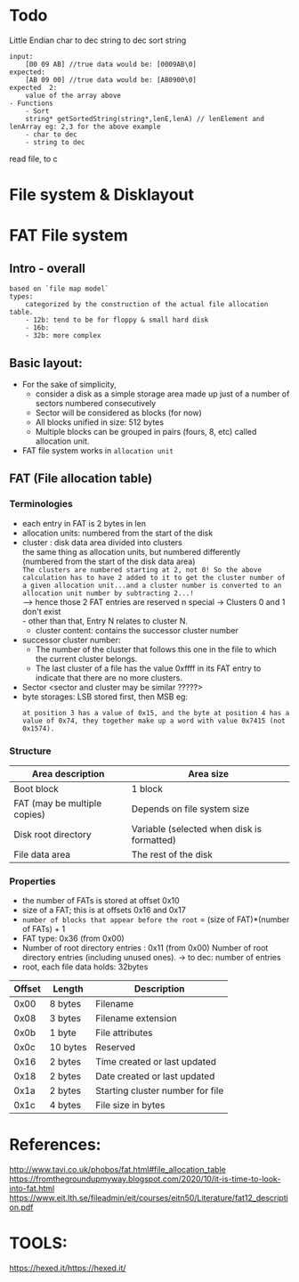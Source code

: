 # Todo

Little Endian
char to dec
string to dec
sort string

    input:
        [00 09 AB] //true data would be: [0009AB\0]
    expected:
        [AB 09 00] //true data would be: [AB0900\0]
    expected  2:
        value of the array above
    - Functions
        - Sort
        string* getSortedString(string*,lenE,lenA) // lenElement and lenArray eg: 2,3 for the above example
        - char to dec
        - string to dec


read file, to c 
# File system & Disklayout

# FAT File system
## Intro - overall
    based on `file map model`
    types:
        categorized by the construction of the actual file allocation table.
        - 12b: tend to be for floppy & small hard disk 
        - 16b: 
        - 32b: more complex
## Basic layout:
- For the sake of simplicity,
    - consider  a disk as a simple storage area made up just of a number of sectors numbered consecutively 
    - Sector will be considered as blocks (for now)
    - All blocks unified in size: 512 bytes
    - Multiple blocks can be grouped in pairs (fours, 8, etc) called allocation unit.
- FAT file system works in `allocation unit`
## FAT (File allocation table)
### Terminologies
- each entry in FAT is 2 bytes in len
- allocation units:
            numbered from the start of the disk
- cluster : disk data area divided into clusters <br>
         the same thing as allocation units, but numbered differently  <br>
            (numbered from the start of the disk data area) <br>
        `The clusters are numbered starting at 2, not 0! So the above calculation has to have 2 added to it to get the cluster number of a given allocation unit...and a cluster number is converted to an allocation unit number by subtracting 2...! ` <br>
        --> hence those 2 FAT entries are reserved n special -> Clusters 0 and 1 don't exist  <br>
        - other than that, Entry N relates to cluster N. 
    - cluster content: contains the successor cluster number
- successor cluster number: 
    - The  number of the cluster that follows this one in the file to which the current cluster belongs. 
    - The last cluster of a file has the value 0xffff in its FAT entry to indicate that there are no more clusters. 
- Sector <sector and cluster may be similar ?????>
- byte storages: LSB <least significant byte> stored first, then MSB <most significant byte>
    eg: 
     ```
     at position 3 has a value of 0x15, and the byte at position 4 has a value of 0x74, they together make up a word with value 0x7415 (not 0x1574). 
     ```
### Structure
| Area description   |  Area size |  
|---|---|
|Boot block   | 1 block  |  
|FAT (may be multiple copies)   |  Depends on file system size | 
| Disk root directory | Variable (selected when disk is formatted)  |  
| File data area  |  The rest of the disk  |  
	
### Properties
- the number of FATs is stored at offset 0x10
- size of a FAT; this is at offsets 0x16 and 0x17
-  `number of blocks that appear before the root` =   (size of FAT)*(number of FATs) + 1
- FAT type: 0x36 (from 0x00)
- Number of root directory entries : 0x11 (from 0x00)	Number of root directory entries (including unused ones).
    -> to dec: number of entries
- root, each file data holds: 32bytes

| Offset  |Length   | Description  | 
|---|---|---|
|0x00    | 8 bytes   | Filename  |   
|0x08 | 3 bytes | Filename extension  |  
|0x0b   | 1 byte   |File attributes   | 
|0x0c   | 10 bytes   | Reserved  | 
|0x16   |2 bytes   | Time created or last updated  | 
|0x18   | 2 bytes   | Date created or last updated  | 
|0x1a   | 2 bytes   | Starting cluster number for file  | 
|0x1c  | 4 bytes  | File size in bytes   | 



 	

# References:
http://www.tavi.co.uk/phobos/fat.html#file_allocation_table
https://fromthegroundupmyway.blogspot.com/2020/10/it-is-time-to-look-into-fat.html
https://www.eit.lth.se/fileadmin/eit/courses/eitn50/Literature/fat12_description.pdf

# TOOLS:
https://hexed.it/https://hexed.it/